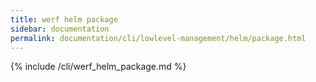 ```yaml
---
title: werf helm package
sidebar: documentation
permalink: documentation/cli/lowlevel-management/helm/package.html
---
```


{% include /cli/werf_helm_package.md %}
